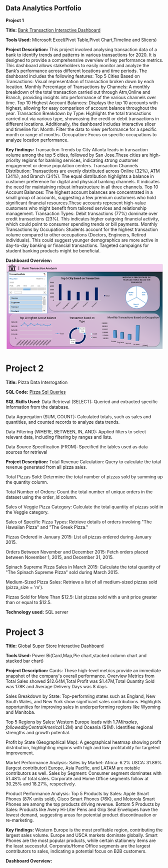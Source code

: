 ## Data Analytics Portfolio
**Project 1**

**Title:** [Bank Transaction Interactive Dashboard](https://github.com/Davunch/lesinwadave.github.io/blob/main/bank_transactions_Dashboard.xlsx)

**Tools Used:** Microsoft Excel(Pivot Table,Pivot Chart,Timeline and Slicers) 

**Project Description:**  This project involved analysing transaction data of a bank to identify trends and patterns in various transactions for 2020. It is designed to provide a comprehensive overview of key
performance metrics. This dashboard allows stakeholders to easily monitor and analyze the Bank’s performance across different locations and time periods. The dashboard includes the following features:
Top 5 Cities Based on Transactions: Visual representation of transaction broken down by each location. Monthly Percentage of Transactions by Channels: A monthly breakdown of the total transaction carried out through Atm,Online and Branch, providing insights into performance of the various
channels over time. Top 10 Highest Account Balances: Displays the top 10 accounts with highest, allowing for easy comparison of account balance throughout the year. Transaction Breakdown by Type: Highlights the total transactions carried out via various type,
showcasing the credit or debit transactions in different locations. Additionally, the dashboard includes interactive slicer and timeline for: Month: Filter the data to view performance for a specific month or range of months.
Occupation: Focus on specific occupations to analyze location performance.

**Key findings:** Transaction Trends by City 
Atlanta leads in transaction volume among the top 5 cities, followed by San Jose.These cities are high-priority regions for banking services, indicating strong customer engagement or dense population centers.
Transaction Channels Distribution: Transactions are evenly distributed across Online (32%), ATM (34%), and Branch (34%). The equal distribution highlights a balance in customer preference for digital and physical 
banking channels. It indicates the need for maintaining robust infrastructure in all three channels. Top 10 Account Balances:
The highest account balances are concentrated in a small group of accounts, suggesting a few premium customers who hold significant financial resources.These accounts represent high-value customers who might
benefit from tailored services and relationship management. Transaction Types: Debit transactions (77%) dominate over credit transactions (23%). This indicates higher outgoing financial activity, which could 
point to consumer spending trends or bill payments. Monthly Transactions by Occupation: Students account for the highest transaction volume compared to other occupations (Doctors, Engineers, Retired individuals).
This could suggest younger demographics are more active in day-to-day banking or financial transactions. Targeted campaigns for student banking products might be beneficial.



**Dashboard Overview:**
![BankDashboardPix](BankDashboardPix.png)
# Project 2

**Title:** Pizza Data Interrogation

**SQL Code:** [Pizza Sql Queries](https://github.com/Davunch/lesinwadave.github.io/blob/main/Pizza.Sql)

**SQL Skills Used:**
Data Retrieval (SELECT): Queried and extracted specific information from the database.

Data Aggregation (SUM, COUNT): Calculated totals, such as sales and quantities, and counted records to analyze data trends.

Data Filtering (WHERE, BETWEEN, IN, AND): Applied filters to select relevant data, including filtering by ranges and lists.

Data Source Specification (FROM): Specified the tables used as data sources for retrieval

**Project Description:**
Total Revenue Calculation: Query to calculate the total revenue generated from all pizza sales.

Total Pizzas Sold: Determine the total number of pizzas sold by summing up the quantity column.

Total Number of Orders: Count the total number of unique orders in the dataset using the order_id column.

Sales of Veggie Pizza Category: Calculate the total quantity of pizzas sold in the Veggie category.

Sales of Specific Pizza Types: Retrieve details of orders involving "The Hawaiian Pizza" and "The Greek Pizza."

Pizzas Ordered in January 2015: List all pizzas ordered during January 2015.

Orders Between November and December 2015: Fetch orders placed between November 1, 2015, and December 31, 2015.

Spinach Supreme Pizza Sales in March 2015: Calculate the total quantity of "The Spinach Supreme Pizza" sold during March 2015.

Medium-Sized Pizza Sales: Retrieve a list of all medium-sized pizzas sold (pizza_size = 'm').

Pizzas Sold for More Than $12.5: List pizzas sold with a unit price greater than or equal to $12.5.



**Technology used:** SQL server


# Project 3

**Title:** Global Super Store Interactive Dashboard

**Tools Used:** Power Bi(Card,Map,Pie chart,stacked column chart and stacked bar chart)

**Project Description:**
Cards: These high-level metrics provide an immediate snapshot of the company's overall performance. Overview Metrics from Total Sales showed $12.64M,Total Profit was $1.47M,Total Quantity Sold was 178K
and Average Delivery Days was 8 days.

Sales Breakdown by State: Top-performing states such as England, New South Wales, and New York show significant sales contributions.
Highlights opportunities for improving sales in underperforming regions like Wyoming and Manitoba.

Top 5 Regions by Sales: Western Europe leads with $1.7M in sales, followed by Central America ($1.2M) and Oceania ($1M).
Identifies regional strengths and growth potential.

Profit by State (Geographical Map): A geographical heatmap showing profit distribution, highlighting regions with high and low profitability for targeted improvement.

Market Performance Analysis:
Sales by Market:
Africa: 6.2%
USCA: 31.89% (largest contributor)
Europe, Asia Pacific, and LATAM are notable contributors as well.
Sales by Segment:
Consumer segment dominates with 51.48% of total sales.
Corporate and Home Office segments follow at 30.25% and 18.27%, respectively.

Product Performance Analysis:
Top 5 Products by Sales:
Apple Smart Phones (87K units sold), Cisco Smart Phones (76K), and Motorola Smart Phones are among the top products driving revenue.
Bottom 5 Products by Sales:
Products like Avery Hi-Liter Pens and Grip Seal Envelopes have the lowest demand, suggesting areas for potential product discontinuation or re-marketing.


**Key findings:**
Western Europe is the most profitable region, contributing the largest sales volume.
Europe and USCA markets dominate globally.
Smart Phones are the most popular products, while certain stationery items are the least successful.
Corporate/Home Office segments are the largest contributors to sales, indicating a potential focus on B2B customers.

**Dashboard Overview:**
